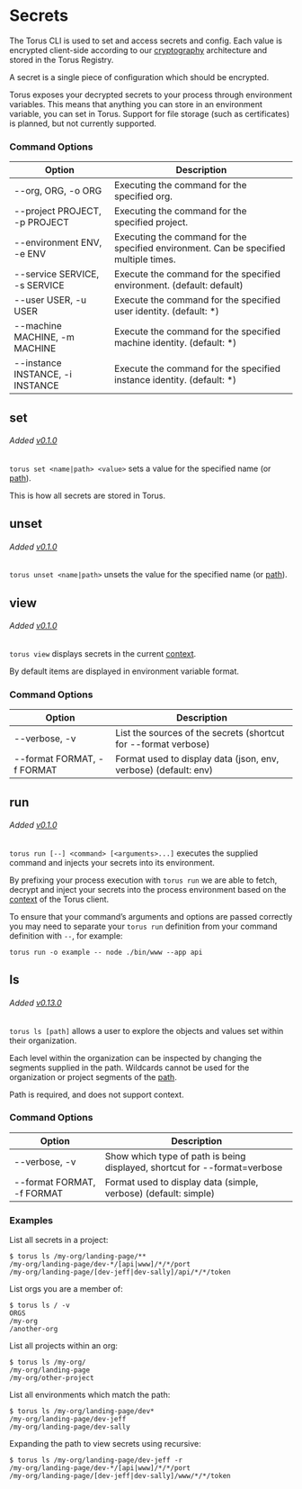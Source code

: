 # Secrets
The Torus CLI is used to set and access secrets and config. Each value is encrypted client-side according to our [cryptography](../internals/crypto.md) architecture and stored in the Torus Registry.

A secret is a single piece of configuration which should be encrypted.

Torus exposes your decrypted secrets to your process through environment variables. This means that anything you can store in an environment variable, you can set in Torus. Support for file storage (such as certificates) is planned, but not currently supported.  

### Command Options

  Option | Description
  ---- | ----
  --org, ORG, -o ORG | Executing the command for the specified org.
  --project PROJECT, -p PROJECT | Executing the command for the specified project.
  --environment ENV, -e ENV | Executing the command for the specified environment. Can be specified multiple times.
  --service SERVICE, -s SERVICE | Execute the command for the specified environment. (default: default)
  --user USER, -u USER | Execute the command for the specified user identity. (default: *)
  --machine MACHINE, -m MACHINE | Execute the command for the specified machine identity. (default: *)
  --instance INSTANCE, -i INSTANCE | Execute the command for the specified instance identity. (default: *)

## set
###### Added [v0.1.0](https://github.com/manifoldco/torus-cli/blob/master/CHANGELOG.md)

`torus set <name|path> <value>` sets a value for the specified name (or [path](../concepts/path.md)).

This is how all secrets are stored in Torus.

## unset
###### Added [v0.1.0](https://github.com/manifoldco/torus-cli/blob/master/CHANGELOG.md)

`torus unset <name|path>` unsets the value for the specified name (or [path](../concepts/path.md)).

## view
###### Added [v0.1.0](https://github.com/manifoldco/torus-cli/blob/master/CHANGELOG.md)

`torus view` displays secrets in the current [context](./project-structure.md#link). 

By default items are displayed in environment variable format.

### Command Options

  Option | Description
  ---- | ----
  --verbose, -v | List the sources of the secrets (shortcut for --format verbose)
  --format FORMAT, -f FORMAT | Format used to display data (json, env, verbose) (default: env)

## run
###### Added [v0.1.0](https://github.com/manifoldco/torus-cli/blob/master/CHANGELOG.md)

`torus run [--] <command> [<arguments>...]` executes the supplied command and injects your secrets into its environment.

By prefixing your process execution with `torus run` we are able to fetch, decrypt and inject your secrets into the process environment based on the [context](./project-structure.md#link) of the Torus client.

To ensure that your command’s arguments and options are passed correctly you may need to separate your `torus run` definition from your command definition with `--`, for example:

```
torus run -o example -- node ./bin/www --app api
```

## ls
###### Added [v0.13.0](https://github.com/manifoldco/torus-cli/blob/master/CHANGELOG.md)

`torus ls [path]` allows a user to explore the objects and values set within their organization.

Each level within the organization can be inspected by changing the segments supplied in the path. Wildcards cannot be used for the organization or project segments of the [path](../concepts/path.md).

Path is required, and does not support context.

### Command Options

  Option | Description
  ---- | ----
  --verbose, -v | Show which type of path is being displayed, shortcut for --format=verbose
  --format FORMAT, -f FORMAT | Format used to display data (simple, verbose) (default: simple)

### Examples

List all secrets in a project:
```
$ torus ls /my-org/landing-page/**
/my-org/landing-page/dev-*/[api|www]/*/*/port
/my-org/landing-page/[dev-jeff|dev-sally]/api/*/*/token
```

List orgs you are a member of:
```
$ torus ls / -v
ORGS
/my-org
/another-org
```

List all projects within an org:
```
$ torus ls /my-org/
/my-org/landing-page
/my-org/other-project
```

List all environments which match the path:
```
$ torus ls /my-org/landing-page/dev*
/my-org/landing-page/dev-jeff
/my-org/landing-page/dev-sally
```

Expanding the path to view secrets using recursive:
```
$ torus ls /my-org/landing-page/dev-jeff -r
/my-org/landing-page/dev-*/[api|www]/*/*/port
/my-org/landing-page/[dev-jeff|dev-sally]/www/*/*/token
```
